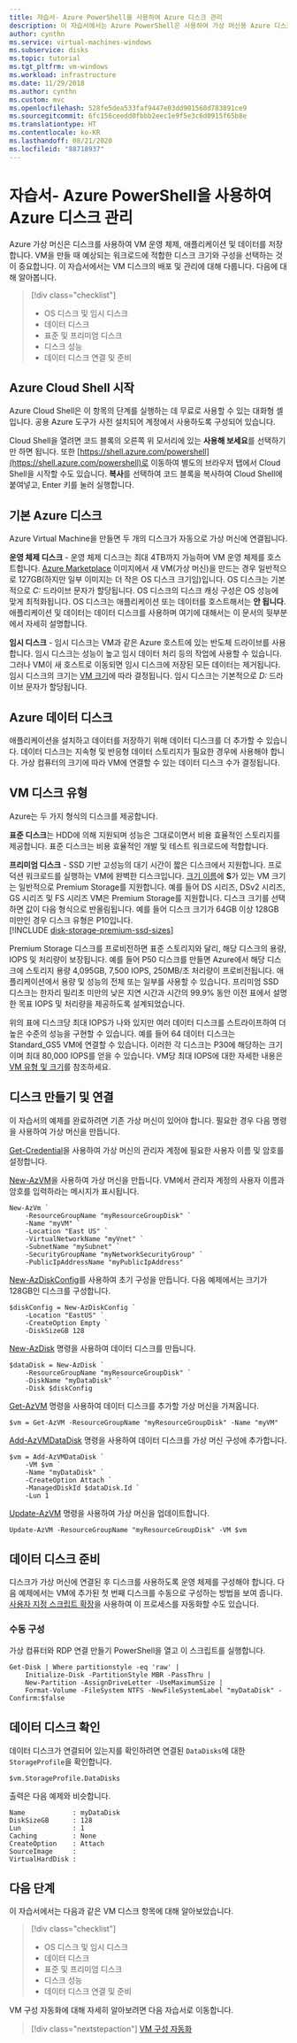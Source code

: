 ```yaml
---
title: 자습서- Azure PowerShell을 사용하여 Azure 디스크 관리
description: 이 자습서에서는 Azure PowerShell은 사용하여 가상 머신용 Azure 디스크를 만들고 관리하는 방법을 알아봅니다.
author: cynthn
ms.service: virtual-machines-windows
ms.subservice: disks
ms.topic: tutorial
ms.tgt_pltfrm: vm-windows
ms.workload: infrastructure
ms.date: 11/29/2018
ms.author: cynthn
ms.custom: mvc
ms.openlocfilehash: 528fe5dea533faf9447e03dd901568d783891ce9
ms.sourcegitcommit: 6fc156ceedd0fbbb2eec1e9f5e3c6d0915f65b8e
ms.translationtype: HT
ms.contentlocale: ko-KR
ms.lasthandoff: 08/21/2020
ms.locfileid: "88718937"
---
```

# <a name="tutorial---manage-azure-disks-with-azure-powershell"></a>자습서- Azure PowerShell을 사용하여 Azure 디스크 관리

Azure 가상 머신은 디스크를 사용하여 VM 운영 체제, 애플리케이션 및 데이터를 저장합니다. VM을 만들 때 예상되는 워크로드에 적합한 디스크 크기와 구성을 선택하는 것이 중요합니다. 이 자습서에서는 VM 디스크의 배포 및 관리에 대해 다룹니다. 다음에 대해 알아봅니다.

> [!div class="checklist"]
> * OS 디스크 및 임시 디스크
> * 데이터 디스크
> * 표준 및 프리미엄 디스크
> * 디스크 성능
> * 데이터 디스크 연결 및 준비

## <a name="launch-azure-cloud-shell"></a>Azure Cloud Shell 시작

Azure Cloud Shell은 이 항목의 단계를 실행하는 데 무료로 사용할 수 있는 대화형 셸입니다. 공용 Azure 도구가 사전 설치되어 계정에서 사용하도록 구성되어 있습니다. 

Cloud Shell을 열려면 코드 블록의 오른쪽 위 모서리에 있는 **사용해 보세요**를 선택하기만 하면 됩니다. 또한 [https://shell.azure.com/powershell](https://shell.azure.com/powershell)로 이동하여 별도의 브라우저 탭에서 Cloud Shell을 시작할 수도 있습니다. **복사**를 선택하여 코드 블록을 복사하여 Cloud Shell에 붙여넣고, Enter 키를 눌러 실행합니다.

## <a name="default-azure-disks"></a>기본 Azure 디스크

Azure Virtual Machine을 만들면 두 개의 디스크가 자동으로 가상 머신에 연결됩니다. 

**운영 체제 디스크** - 운영 체제 디스크는 최대 4TB까지 가능하며 VM 운영 체제를 호스트합니다. [Azure Marketplace](https://azure.microsoft.com/marketplace/) 이미지에서 새 VM(가상 머신)을 만드는 경우 일반적으로 127GB(하지만 일부 이미지는 더 작은 OS 디스크 크기임)입니다. OS 디스크는 기본적으로 *C:* 드라이브 문자가 할당됩니다. OS 디스크의 디스크 캐싱 구성은 OS 성능에 맞게 최적화됩니다. OS 디스크는 애플리케이션 또는 데이터를 호스트해서는 **안 됩니다**. 애플리케이션 및 데이터는 데이터 디스크를 사용하며 여기에 대해서는 이 문서의 뒷부분에서 자세히 설명합니다.

**임시 디스크** - 임시 디스크는 VM과 같은 Azure 호스트에 있는 반도체 드라이브를 사용합니다. 임시 디스크는 성능이 높고 임시 데이터 처리 등의 작업에 사용할 수 있습니다. 그러나 VM이 새 호스트로 이동되면 임시 디스크에 저장된 모든 데이터는 제거됩니다. 임시 디스크의 크기는 [VM 크기](../sizes.md)에 따라 결정됩니다. 임시 디스크는 기본적으로 *D:* 드라이브 문자가 할당됩니다.

## <a name="azure-data-disks"></a>Azure 데이터 디스크

애플리케이션을 설치하고 데이터를 저장하기 위해 데이터 디스크를 더 추가할 수 있습니다. 데이터 디스크는 지속형 및 반응형 데이터 스토리지가 필요한 경우에 사용해야 합니다. 가상 컴퓨터의 크기에 따라 VM에 연결할 수 있는 데이터 디스크 수가 결정됩니다.

## <a name="vm-disk-types"></a>VM 디스크 유형

Azure는 두 가지 형식의 디스크를 제공합니다.

**표준 디스크**는 HDD에 의해 지원되며 성능은 그대로이면서 비용 효율적인 스토리지를 제공합니다. 표준 디스크는 비용 효율적인 개발 및 테스트 워크로드에 적합합니다.

**프리미엄 디스크** - SSD 기반 고성능의 대기 시간이 짧은 디스크에서 지원합니다. 프로덕션 워크로드를 실행하는 VM에 완벽한 디스크입니다. [크기 이름](../vm-naming-conventions.md)에 **S**가 있는 VM 크기는 일반적으로 Premium Storage를 지원합니다. 예를 들어 DS 시리즈, DSv2 시리즈, GS 시리즈 및 FS 시리즈 VM은 Premium Storage를 지원합니다. 디스크 크기를 선택하면 값이 다음 형식으로 반올림됩니다. 예를 들어 디스크 크기가 64GB 이상 128GB 미만인 경우 디스크 유형은 P10입니다. 
<br>
[!INCLUDE [disk-storage-premium-ssd-sizes](../../../includes/disk-storage-premium-ssd-sizes.md)]

Premium Storage 디스크를 프로비전하면 표준 스토리지와 달리, 해당 디스크의 용량, IOPS 및 처리량이 보장됩니다. 예를 들어 P50 디스크를 만들면 Azure에서 해당 디스크에 스토리지 용량 4,095GB, 7,500 IOPS, 250MB/초 처리량이 프로비전됩니다. 애플리케이션에서 용량 및 성능의 전체 또는 일부를 사용할 수 있습니다. 프리미엄 SSD 디스크는 한자리 밀리초 미만의 낮은 지연 시간과 시간의 99.9% 동안 이전 표에서 설명한 목표 IOPS 및 처리량을 제공하도록 설계되었습니다.

위의 표에 디스크당 최대 IOPS가 나와 있지만 여러 데이터 디스크를 스트라이프하여 더 높은 수준의 성능을 구현할 수 있습니다. 예를 들어 64 데이터 디스크는 Standard_GS5 VM에 연결할 수 있습니다. 이러한 각 디스크는 P30에 해당하는 크기이며 최대 80,000 IOPS를 얻을 수 있습니다. VM당 최대 IOPS에 대한 자세한 내용은 [VM 유형 및 크기](../sizes.md)를 참조하세요.

## <a name="create-and-attach-disks"></a>디스크 만들기 및 연결

이 자습서의 예제를 완료하려면 기존 가상 머신이 있어야 합니다. 필요한 경우 다음 명령을 사용하여 가상 머신을 만듭니다.

[Get-Credential](/powershell/module/microsoft.powershell.security/get-credential?view=powershell-5.1)을 사용하여 가상 머신의 관리자 계정에 필요한 사용자 이름 및 암호를 설정합니다.


[New-AzVM](/powershell/module/az.compute/new-azvm)을 사용하여 가상 머신을 만듭니다. VM에서 관리자 계정의 사용자 이름과 암호를 입력하라는 메시지가 표시됩니다.

```azurepowershell-interactive
New-AzVm `
    -ResourceGroupName "myResourceGroupDisk" `
    -Name "myVM" `
    -Location "East US" `
    -VirtualNetworkName "myVnet" `
    -SubnetName "mySubnet" `
    -SecurityGroupName "myNetworkSecurityGroup" `
    -PublicIpAddressName "myPublicIpAddress" 
```


[New-AzDiskConfig](/powershell/module/az.compute/new-azdiskconfig)를 사용하여 초기 구성을 만듭니다. 다음 예제에서는 크기가 128GB인 디스크를 구성합니다.

```azurepowershell-interactive
$diskConfig = New-AzDiskConfig `
    -Location "EastUS" `
    -CreateOption Empty `
    -DiskSizeGB 128
```

[New-AzDisk](/powershell/module/az.compute/new-azdisk) 명령을 사용하여 데이터 디스크를 만듭니다.

```azurepowershell-interactive
$dataDisk = New-AzDisk `
    -ResourceGroupName "myResourceGroupDisk" `
    -DiskName "myDataDisk" `
    -Disk $diskConfig
```

[Get-AzVM](/powershell/module/az.compute/get-azvm) 명령을 사용하여 데이터 디스크를 추가할 가상 머신을 가져옵니다.

```azurepowershell-interactive
$vm = Get-AzVM -ResourceGroupName "myResourceGroupDisk" -Name "myVM"
```

[Add-AzVMDataDisk](/powershell/module/az.compute/add-azvmdatadisk) 명령을 사용하여 데이터 디스크를 가상 머신 구성에 추가합니다.

```azurepowershell-interactive
$vm = Add-AzVMDataDisk `
    -VM $vm `
    -Name "myDataDisk" `
    -CreateOption Attach `
    -ManagedDiskId $dataDisk.Id `
    -Lun 1
```

[Update-AzVM](/powershell/module/az.compute/add-azvmdatadisk) 명령을 사용하여 가상 머신을 업데이트합니다.

```azurepowershell-interactive
Update-AzVM -ResourceGroupName "myResourceGroupDisk" -VM $vm
```

## <a name="prepare-data-disks"></a>데이터 디스크 준비

디스크가 가상 머신에 연결된 후 디스크를 사용하도록 운영 체제를 구성해야 합니다. 다음 예제에서는 VM에 추가된 첫 번째 디스크를 수동으로 구성하는 방법을 보여 줍니다. [사용자 지정 스크립트 확장](./tutorial-automate-vm-deployment.md)을 사용하여 이 프로세스를 자동화할 수도 있습니다.

### <a name="manual-configuration"></a>수동 구성

가상 컴퓨터와 RDP 연결 만들기 PowerShell을 열고 이 스크립트를 실행합니다.

```azurepowershell
Get-Disk | Where partitionstyle -eq 'raw' |
    Initialize-Disk -PartitionStyle MBR -PassThru |
    New-Partition -AssignDriveLetter -UseMaximumSize |
    Format-Volume -FileSystem NTFS -NewFileSystemLabel "myDataDisk" -Confirm:$false
```

## <a name="verify-the-data-disk"></a>데이터 디스크 확인

데이터 디스크가 연결되어 있는지를 확인하려면 연결된 `DataDisks`에 대한 `StorageProfile`을 확인합니다.

```azurepowershell-interactive
$vm.StorageProfile.DataDisks
```

출력은 다음 예제와 비슷합니다.

```
Name            : myDataDisk
DiskSizeGB      : 128
Lun             : 1
Caching         : None
CreateOption    : Attach
SourceImage     :
VirtualHardDisk :
```


## <a name="next-steps"></a>다음 단계

이 자습서에서는 다음과 같은 VM 디스크 항목에 대해 알아보았습니다.

> [!div class="checklist"]
> * OS 디스크 및 임시 디스크
> * 데이터 디스크
> * 표준 및 프리미엄 디스크
> * 디스크 성능
> * 데이터 디스크 연결 및 준비

VM 구성 자동화에 대해 자세히 알아보려면 다음 자습서로 이동합니다.

> [!div class="nextstepaction"]
> [VM 구성 자동화](./tutorial-automate-vm-deployment.md)
